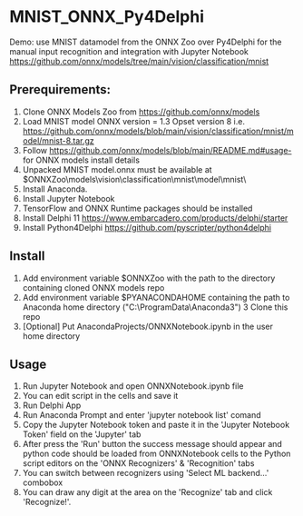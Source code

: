 # MNIST_ONNX_Py4Delphi
Demo: use MNIST datamodel from the ONNX Zoo over Py4Delphi for the manual input recognition and integration with Jupyter Notebook
https://github.com/onnx/models/tree/main/vision/classification/mnist



## Prerequirements:
 
1. Clone ONNX Models Zoo from https://github.com/onnx/models
2. Load MNIST model
ONNX version = 1.3 Opset version 8 
i.e. https://github.com/onnx/models/blob/main/vision/classification/mnist/model/mnist-8.tar.gz
3. Follow https://github.com/onnx/models/blob/main/README.md#usage- for ONNX models install details 
4. Unpacked MNIST model.onnx must be available at $ONNXZoo\models\vision\classification\mnist\model\mnist\
5. Install Anaconda.
6. Install Jupyter Notebook
7. TensorFlow and ONNX Runtime packages should be installed 
8. Install Delphi 11 https://www.embarcadero.com/products/delphi/starter
9. Install Python4Delphi https://github.com/pyscripter/python4delphi

## Install

1. Add environment variable $ONNXZoo with the path to the directory containing cloned ONNX models repo
2. Add environment variable $PYANACONDAHOME containing the path to Anaconda home directory ("C:\ProgramData\Anaconda3")
3  Clone this repo
4. [Optional] Put AnacondaProjects/ONNXNotebook.ipynb in the user home directory

## Usage
1. Run Jupyter Notebook and open ONNXNotebook.ipynb file
2. You can edit script in the cells and save it
3. Run Delphi App 
4. Run Anaconda Prompt and enter 'jupyter notebook list' comand
5. Copy the Jupyter Notebook token and paste it in the 'Jupyter Notebook Token' field on the 'Jupyter' tab
6. After press the 'Run' button the success message should appear 
and python code should be loaded from ONNXNotebook cells to the Python script editors on the 'ONNX Recognizers' & 'Recognition' tabs
7. You can switch between recognizers using 'Select ML backend...' combobox
8. You can draw any digit at the area on the 'Recognize' tab and click 'Recognize!'.
